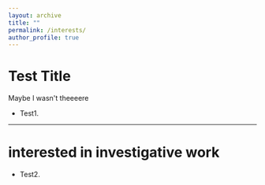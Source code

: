 ```yaml
---
layout: archive
title: ""
permalink: /interests/
author_profile: true
---
```


Test  Title
======
Maybe I wasn't theeeere
* Test1.

------


interested in investigative work
======

* Test2.
